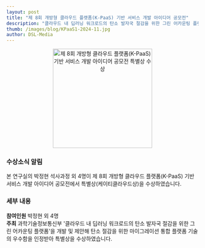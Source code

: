 ```yaml
---
layout: post
title: "제 8회 개방형 클라우드 플랫폼(K-PaaS) 기반 서비스 개발 아이디어 공모전"
description: "클라우드 내 딥러닝 워크로드의 탄소 발자국 절감을 위한 그린 어카운팅 플랫폼을 주제로 동아대학교 Devday에서 특별상 수상"
thumb: /images/blog/KPaaS1-2024-11.jpg
author: DSL-Media
---
```


<div align='center'>
<figure> 
    <img src="/images/blog/KPaaS2-2024-11.jpg" alt="제 8회 개방형 클라우드 플랫폼(K-PaaS) 기반 서비스 개발 아이디어 공모전 특별상 수상" style="width:260px; height:auto;">
    <figcaption align='center'> </figcaption>
</figure>
</div>



### 수상소식 알림
본 연구실의 박정현 석사과정 외 4명이 제 8회 개방형 클라우드 플랫폼(K-PaaS) 기반 서비스 개발 아이디어 공모전에서 특별상(케이티클라우드상)을 수상하였습니다.

### 세부 내용

**참여인원** 박정현 외 4명  
**주최** 과학기술정보통신부
'클라우드 내 딥러닝 워크로드의 탄소 발자국 절감을 위한 그린 어카운팅 플랫폼'을 개발 및 제안해 탄소 절감을 위한 마이그레이션 통합 플랫폼 기술의 우수함을 인정받아 특별상을 수상하였습니다.
